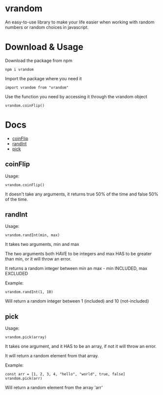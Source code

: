 # vrandom

An easy-to-use library to make your life easier when working with random numbers or random choices in javascript.

# Download & Usage
Download the package from npm 

```
npm i vrandom
```

Import the package where you need it 

```
import vrandom from "vrandom" 
```

Use the function you need by accessing it through the vrandom object

``` 
vrandom.coinFlip() 
```

# Docs
- [coinFlip](#coinflip)
- [randInt](#randint)
- [pick](#pick)

## coinFlip
Usage: 

```
vrandom.coinFlip()
```

It doesn't take any arguments, it returns true 50% of the time and false 50% of the time.


## randInt

Usage:

```
vrandom.randInt(min, max)
```

It takes two arguments, min and max

The two arguments both HAVE to be integers and max HAS to be greater than min, or it will throw an error.

It returns a random integer between min an max - min INCLUDED, max EXCLUDED

Example:
``` 
vrandom.randInt(1, 10)
```
Will return a random integer between 1 (included) and 10 (not-included)


## pick

Usage:
```
vrandom.pick(array)
```
It takes one argument, and it HAS to be an array, if not it will throw an error.

It will return a random element from that array.

Example:

``` 
const arr = [1, 2, 3, 4, "hello", "world", true, false]
vrandom.pick(arr)
```

Will return a random element from the array 'arr'


